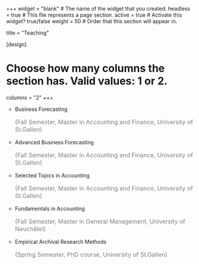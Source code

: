 +++
widget = "blank"  # The name of the widget that you created.
headless = true  # This file represents a page section.
active = true  # Activate this widget? true/false
weight = 50  # Order that this section will appear in.

title = "Teaching"

[design]
  # Choose how many columns the section has. Valid values: 1 or 2.
  columns = "2"
+++

<div>
    <ul>
        <li type="circle">Business Forecasting<br><p style="color:grey;font-size:16px">(Fall Semester, Master in Accounting and Finance, University of St.Gallen)</p></li>
        <li type="circle">Advanced Business Forecasting<br><p style="color:grey;font-size:16px">(Fall Semester, Master in Accounting and Finance, University of St.Gallen)</p></li>
        <li type="circle">Selected Topics in Accounting<br><p style="color:grey;font-size:16px">(Fall Semester, Master in Accounting and Finance, University of St.Gallen)</p></li>
        <li type="circle">Fundamentals in Accounting<br><p style="color:grey;font-size:16px">(Fall Semester, Master in General Management, University of Neuchâtel)</p></li>
    </ul>
    <ul>
        <li type="circle">Empirical Archival Research Methods<br><p style="color:grey;font-size:16px">(Spring Semester, PhD course, University of St.Gallen)</p></li>
    </ul>
</div>